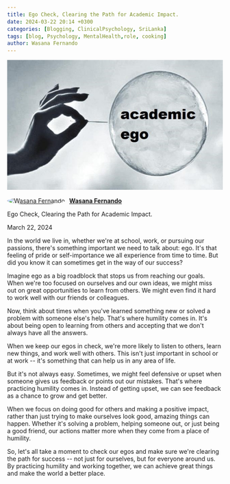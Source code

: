 ```yaml
---
title: Ego Check, Clearing the Path for Academic Impact.
date: 2024-03-22 20:14 +0300
categories: [Blogging, ClinicalPsychology, SriLanka]
tags: [blog, Psychology, MentalHealth,role, cooking]
author: Wasana Fernando
---
```


![Desktop View](assets/1711117235716.jpg)


<div style="display: flex; align-items: center;">
  <a href="https://www.linkedin.com/in/wasana-fernando-37870295/" target="_blank">
    <img src="https://media.licdn.com/dms/image/v2/D5603AQGNxrYyaj4sKQ/profile-displayphoto-shrink_100_100/profile-displayphoto-shrink_100_100/0/1675773096993?e=1750896000&v=beta&t=QMxNWDG-LjlabMxd6Kkszb2B0yh0u9aE-RMgKn9Qr3U" alt="Wasana Fernando" width="50" height="50" style="border-radius: 50%; margin-right: 10px;">
  </a>
  <a href="https://www.linkedin.com/in/wasana-fernando-37870295/" target="_blank" style="font-weight: bold;">Wasana Fernando</a>
</div>


Ego Check, Clearing the Path for Academic Impact.

March 22, 2024

In the world we live in, whether we're at school, work, or pursuing our passions, there's something important we need to talk about: ego. It's that feeling of pride or self-importance we all experience from time to time. But did you know it can sometimes get in the way of our success?

Imagine ego as a big roadblock that stops us from reaching our goals. When we're too focused on ourselves and our own ideas, we might miss out on great opportunities to learn from others. We might even find it hard to work well with our friends or colleagues.

Now, think about times when you've learned something new or solved a problem with someone else's help. That's where humility comes in. It's about being open to learning from others and accepting that we don't always have all the answers.

When we keep our egos in check, we're more likely to listen to others, learn new things, and work well with others. This isn't just important in school or at work -- it's something that can help us in any area of life.

But it's not always easy. Sometimes, we might feel defensive or upset when someone gives us feedback or points out our mistakes. That's where practicing humility comes in. Instead of getting upset, we can see feedback as a chance to grow and get better.

When we focus on doing good for others and making a positive impact, rather than just trying to make ourselves look good, amazing things can happen. Whether it's solving a problem, helping someone out, or just being a good friend, our actions matter more when they come from a place of humility.

So, let's all take a moment to check our egos and make sure we're clearing the path for success -- not just for ourselves, but for everyone around us. By practicing humility and working together, we can achieve great things and make the world a better place.